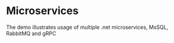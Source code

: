 # Microservices
The demo illustrates usage of multiple .net microservices, MsSQL, RabbitMQ and gRPC
